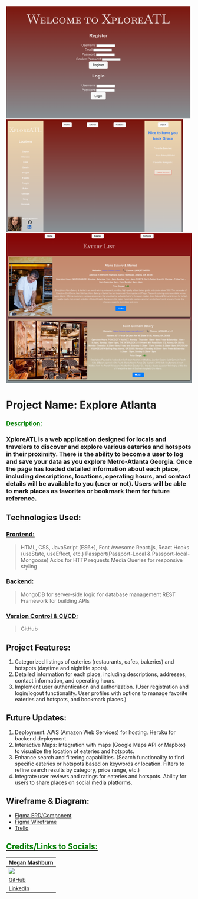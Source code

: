 <img src="./Dashboard.png" width=500>
<img src="./Home.png" width=480>
<img src="./ListExample.png" width=1000>

# Project Name: Explore Atlanta

### <u><span style="color:green">Description:</span></u>

### XploreATL is a web application designed for locals and travelers to discover and explore various eateries and hotspots in their proximity. There is the ability to become a user to log and save your data as you explore Metro-Atlanta Georgia. Once the page has loaded detailed information about each place, including descriptions, locations, operating hours, and contact details will be available to you (user or not). Users will be able  to mark places as favorites or bookmark them for future reference. 

## Technologies Used:
### <u>Frontend:</u>
> HTML, CSS, JavaScript (ES6+), Font Awesome
> React.js, React Hooks (useState, useEffect, etc.)
> Passport(Passport-Local & Passport-local-Mongoose)
> Axios for HTTP requests
> Media Queries for responsive styling
### <u>Backend:</u>
> MongoDB for server-side logic for database management
> REST Framework for building APIs 
### <u>Version Control & CI/CD:</u>
> GitHub

## Project Features:
1. Categorized listings of eateries (restaurants, cafes, bakeries) and hotspots (daytime and nightlife spots).
2. Detailed information for each place, including descriptions, addresses, contact information, and operating hours.
3. Implement user authentication and authorization. (User registration and login/logout functionality. User profiles with options to manage favorite eateries and hotspots, and bookmark places.)
## Future Updates:
1. Deployment: AWS (Amazon Web Services) for hosting. Heroku for backend deployment.
2. Interactive Maps: Integration with maps (Google Maps API or Mapbox) to visualize the location of eateries and hotspots.
3. Enhance search and filtering capabilities. (Search functionality to find specific eateries or hotspots based on keywords or location. Filters to refine search results by category, price range, etc.)
4. Integrate user reviews and ratings for eateries and hotspots. Ability for users to share places on social media platforms.

## Wireframe & Diagram:
* [Figma ERD/Component](https://www.figma.com/board/qNRbo0XPas0OSJEJwKSiwY/Untitled?node-id=1-132&t=yufTu4Oy8VwMQYBf-0)
* [Figma Wireframe](https://www.figma.com/board/oBLN9kVHmQsbu99fMCJkOk/Untitled?node-id=0-1&t=R80mUlvWTTm8p1wD-0)
* [Trello](https://trello.com/b/pk6DEKuh/xploreatl)

## <u><span style="color:green">Credits/Links to Socials:</span><u>
| Megan Mashburn |
| -------- |
|<img src="https://media.licdn.com/dms/image/D4E03AQH4rwyr782Tmw/profile-displayphoto-shrink_100_100/0/1666873482466?e=1724889600&v=beta&t=wC37oAv-46pdCTJ46NYmyaTYcPuMlEup-Nud37X0CAY"/>|
|[GitHub](https://github.com/MyCloudAtl)|
|[LinkedIn](https://linkedin.com/in/megan-mashburn-075598194)|
